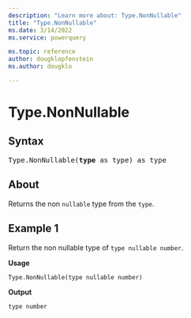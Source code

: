 ```yaml
---
description: "Learn more about: Type.NonNullable"
title: "Type.NonNullable"
ms.date: 3/14/2022
ms.service: powerquery

ms.topic: reference
author: dougklopfenstein
ms.author: dougklo

---
```

# Type.NonNullable

## Syntax

<pre>
Type.NonNullable(<b>type</b> as type) as type
</pre>
  
## About

Returns the non `nullable` type from the `type`.

## Example 1

Return the non nullable type of `type nullable number`.

**Usage**

```powerquery-m
Type.NonNullable(type nullable number)
```

**Output**

`type number`
